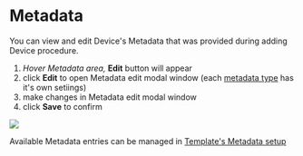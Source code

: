 # Metadata

You can view and edit Device's Metadata that was provided during adding Device procedure.

1. _Hover Metadata area,_ **Edit** button will appear
2. click **Edit** to open Metadata edit modal window \(each [metadata type](../../../products/metadata/metadata-types.md) has it's own setiings\)
3. make changes in Metadata edit modal window
4. click **Save** to confirm

![](../../../../../.gitbook/assets/metadata_edit.gif)

Available Metadata entries can be managed in [Template's Metadata setup](../../../products/metadata/)



